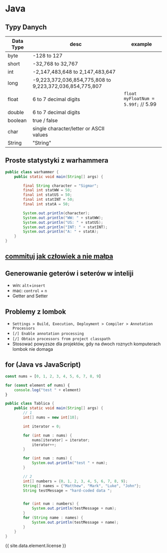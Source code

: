 # Java

## Typy Danych

| Data Type | desc                                                    | example                                  |
|-----------|---------------------------------------------------------|------------------------------------------|
| byte      | -128 to 127                                             |                                          |
| short     | -32,768 to 32,767                                       |                                          |
| int       | -2,147,483,648 to 2,147,483,647                         |                                          |
| long      | -9,223,372,036,854,775,808 to 9,223,372,036,854,775,807 |                                          |
| float     | 6 to 7 decimal digits                                   | ```float myFloatNum = 5.99f;```  // 5.99 |
| double    | 6 to 7 decimal digits                                   |                                          |
| boolean   | true / false                                            |                                          |
| char      | single character/letter or ASCII values                 |                                          |
| String    | "String"                                                |                                          |

## Proste statystyki z warhammera

```java
public class warhammer {
    public static void main(String[] args) {

        final String character = "Sigmar";
        final int statWW = 50;
        final int statUS = 50;
        final int statINT = 50;
        final int statA = 50;

        System.out.println(character);
        System.out.println("WW: " + statWW);
        System.out.println("US: " + statUS);
        System.out.println("INT: " + statINT);
        System.out.println("A: " + statA);
    }
}
```

## [commituj jak człowiek a nie małpa ](how-to/intellij.md)

## Generowanie geterów i seterów w inteliji

* win: `alt`+`insert`
* mac: `control` + `n`
* Getter and Setter

## Problemy z lombok

* `Settings > Build, Execution, Deployment > Compiler > Annotation Processors`
* `[/] Enable annotation processing`
* `[/] Obtain processors from project classpath`
* Stosować powyzsze dla projektów, gdy na dwoch roznych komputerach lombok nie domaga 

## for (Java vs JavaScript)

```js
const nums = [0, 1, 2, 3, 4, 5, 6, 7, 8, 9]

for (const element of nums) {
    console.log("test " + element)
}

```

```java
public class Tablica {
    public static void main(String[] args) {
        // 1
        int[] nums = new int[10];

        int iterator = 0;

        for (int num : nums) {
            nums[iterator] = iterator;
            iterator++;
        }

        for (int num : nums) {
            System.out.println("test " + num);
        }

        // 2
        int[] numbers = {0, 1, 2, 3, 4, 5, 6, 7, 8, 9};
        String[] names = {"Matthew", "Mark", "Luke", "John"};
        String testMessage = "hard-coded data ";


        for (int num : numbers) {
            System.out.println(testMessage + num);
        }
        for (String name : names) {
            System.out.println(testMessage + name);
        }
    }
}
```

{{ site.data.element.license }}